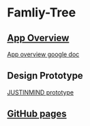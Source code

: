 # Famliy-Tree

## [App Overview](./App-Overview.pdf)

[App overview google doc](https://docs.google.com/document/d/1YoZtlbw-A3m3nJ0dHQaSwPESYHQ7FWfYHzUs6CHGT84/edit?usp=sharing)

## Design Prototype

[JUSTINMIND prototype](https://csc530.github.io/Family-Tree/design-prototype/index.html)

## [GitHub pages](https://csc530.github.io/Family-Tree/)
